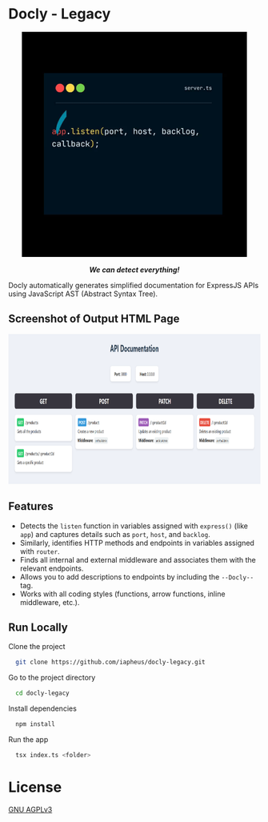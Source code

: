 
# Docly - Legacy

<p align="center">
  <img src="https://github.com/iapheus/docly-legacy/blob/main/media/docly.gif" height="450"/>
</p>
<p align="center">
  <strong><em>We can detect everything!</em></strong>
</p>

Docly automatically generates simplified documentation for ExpressJS APIs using JavaScript AST (Abstract Syntax Tree).

## Screenshot of Output HTML Page

<p align="center">
  <img src="https://github.com/iapheus/docly-legacy/blob/main/media/htmlOutput.png" height="300"/>
</p>



## Features

- Detects the ```listen``` function in variables assigned with ```express()``` (like ```app```) and captures details such as ```port```, ```host```, and ```backlog```.
- Similarly, identifies HTTP methods and endpoints in variables assigned with ```router```.
- Finds all internal and external middleware and associates them with the relevant endpoints.
- Allows you to add descriptions to endpoints by including the ```--Docly--``` tag.
- Works with all coding styles (functions, arrow functions, inline middleware, etc.).

## Run Locally

Clone the project

```bash
  git clone https://github.com/iapheus/docly-legacy.git
```

Go to the project directory

```bash
  cd docly-legacy
```

Install dependencies

```bash
  npm install
```

Run the app

```bash
  tsx index.ts <folder>
```


# License
[GNU AGPLv3](https://choosealicense.com/licenses/agpl-3.0/)
